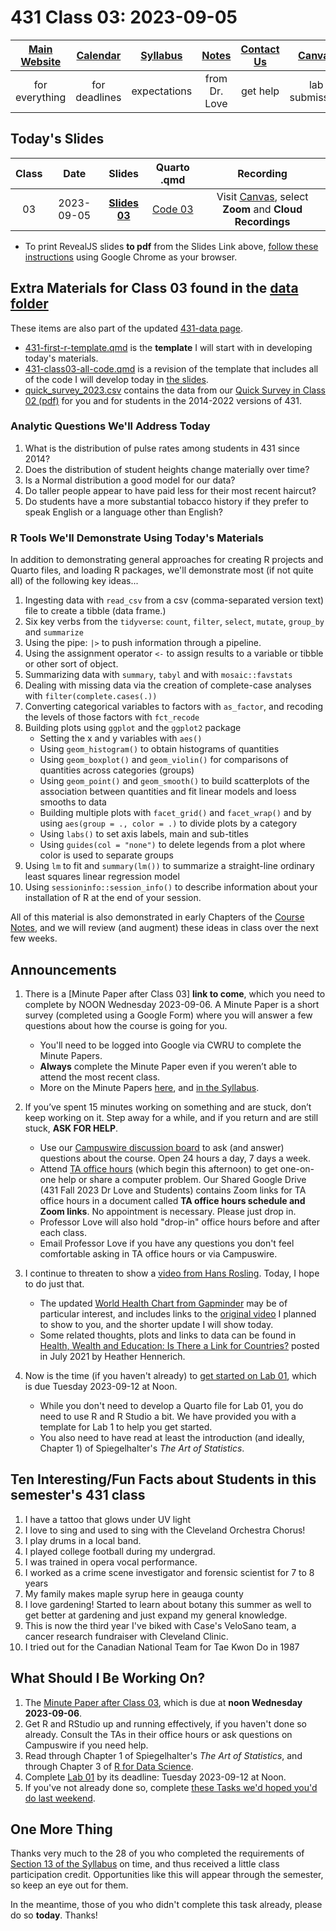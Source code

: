 # 431 Class 03: 2023-09-05

[Main Website](https://thomaselove.github.io/431-2023/) | [Calendar](https://thomaselove.github.io/431-2023/calendar.html) | [Syllabus](https://thomaselove.github.io/431-syllabus-2023/) | [Notes](https://thomaselove.github.io/431-notes/) | [Contact Us](https://thomaselove.github.io/431-2023/contact.html) | [Canvas](https://canvas.case.edu) | [Data and Code](https://github.com/THOMASELOVE/431-data)
:-----------: | :--------------: | :----------: | :---------: | :-------------: | :-----------: | :------------:
for everything | for deadlines | expectations | from Dr. Love | get help | lab submission | for downloads

## Today's Slides

Class | Date | Slides | Quarto .qmd | Recording
:---: | :--------: | :------: | :------: | :-------------:
03 | 2023-09-05 | **[Slides 03](https://thomaselove.github.io/431-slides-2023/class03.html)** | [Code 03](https://thomaselove.github.io/431-slides-2023/class03.qmd)  | Visit [Canvas](https://canvas.case.edu/), select **Zoom** and **Cloud Recordings**

- To print RevealJS slides **to pdf** from the Slides Link above, [follow these instructions](https://quarto.org/docs/presentations/revealjs/presenting.html#print-to-pdf) using Google Chrome as your browser.

## Extra Materials for Class 03 found in the [data folder](https://github.com/THOMASELOVE/431-classes-2023/tree/main/class03/data)

These items are also part of the updated [431-data page](https://github.com/THOMASELOVE/431-data).

- [431-first-r-template.qmd](data/431-first-r-template.qmd) is the **template** I will start with in developing today's materials.
- [431-class03-all-code.qmd](data/431-class03-all-code.qmd) is a revision of the template that includes all of the code I will develop today in [the slides](https://thomaselove.github.io/431-slides-2023/class03.html).
- [quick_survey_2023.csv](data/quick_survey_2023.csv) contains the data from our [Quick Survey in Class 02 (pdf)](https://github.com/THOMASELOVE/431-classes-2023/blob/main/class02/431_surveyhandout_1perstudent_2023-08-31.pdf) for you and for students in the 2014-2022 versions of 431.

### Analytic Questions We'll Address Today

1. What is the distribution of pulse rates among students in 431 since 2014?
2. Does the distribution of student heights change materially over time?
3. Is a Normal distribution a good model for our data?
4. Do taller people appear to have paid less for their most recent haircut?
5. Do students have a more substantial tobacco history if they prefer to speak English or a language other than English?

### R Tools We'll Demonstrate Using Today's Materials

In addition to demonstrating general approaches for creating R projects and Quarto files, and loading R packages, we'll demonstrate most (if not quite all) of the following key ideas...

1. Ingesting data with `read_csv` from a csv (comma-separated version text) file to create a tibble (data frame.)
2. Six key verbs from the `tidyverse`: `count`, `filter`, `select`, `mutate`, `group_by` and `summarize`
3. Using the pipe: `|>` to push information through a pipeline.
4. Using the assignment operator `<-` to assign results to a variable or tibble or other sort of object.
5. Summarizing data with `summary`, `tabyl` and with `mosaic::favstats`
6. Dealing with missing data via the creation of complete-case analyses with `filter(complete.cases(.))`
7. Converting categorical variables to factors with `as_factor`, and recoding the levels of those factors with `fct_recode`
8. Building plots using `ggplot` and the `ggplot2` package
    - Setting the x and y variables with `aes()`
    - Using `geom_histogram()` to obtain histograms of quantities
    - Using `geom_boxplot()` and `geom_violin()` for comparisons of quantities across categories (groups)
    - Using `geom_point()` and `geom_smooth()` to build scatterplots of the association between quantities and fit linear models and loess smooths to data
    - Building multiple plots with `facet_grid()` and `facet_wrap()` and by using `aes(group = ., color = .)` to divide plots by a category
    - Using `labs()` to set axis labels, main and sub-titles
    - Using `guides(col = "none")` to delete legends from a plot where color is used to separate groups
9. Using `lm` to fit and `summary(lm())` to summarize a straight-line ordinary least squares linear regression model
10. Using `sessioninfo::session_info()` to describe information about your installation of R at the end of your session.

All of this material is also demonstrated in early Chapters of the [Course Notes](https://thomaselove.github.io/431-notes/), and we will review (and augment) these ideas in class over the next few weeks.

## Announcements
 
1. There is a [Minute Paper after Class 03] **link to come**, which you need to complete by NOON Wednesday 2023-09-06. A Minute Paper is a short survey (completed using a Google Form) where you will answer a few questions about how the course is going for you.
    - You'll need to be logged into Google via CWRU to complete the Minute Papers. 
    - **Always** complete the Minute Paper even if you weren’t able to attend the most recent class. 
    - More on the Minute Papers [here](https://github.com/THOMASELOVE/431-minute-2023), and [in the Syllabus](https://thomaselove.github.io/431-syllabus-2023/10_assignments.html#minute-papers).

2. If you’ve spent 15 minutes working on something and are stuck, don’t keep working on it. Step away for a while, and if you return and are still stuck, **ASK FOR HELP**.
    - Use our [Campuswire discussion board](https://thomaselove.github.io/431-2023/campuswire.html) to ask (and answer) questions about the course. Open 24 hours a day, 7 days a week.
    - Attend [TA office hours](https://thomaselove.github.io/431-2023/contact.html) (which begin this afternoon) to get one-on-one help or share a computer problem. Our Shared Google Drive (431 Fall 2023 Dr Love and Students) contains Zoom links for TA office hours in a document called **TA office hours schedule and Zoom links**. No appointment is necessary. Please just drop in.
    - Professor Love will also hold "drop-in" office hours before and after each class.
    - Email Professor Love if you have any questions you don't feel comfortable asking in TA office hours or via Campuswire.

3. I continue to threaten to show a [video from Hans Rosling](https://www.gapminder.org/fw/world-health-chart/). Today, I hope to do just that. 
    - The updated [World Health Chart from Gapminder](https://www.gapminder.org/fw/world-health-chart/) may be of particular interest, and includes links to the [original video](https://www.youtube.com/watch?v=jbkSRLYSojo&feature=emb_imp_woyt) I planned to show to you, and the shorter update I will show today.
    - Some related thoughts, plots and links to data can be found in [Health, Wealth and Education: Is There a Link for Countries?](https://www.stlouisfed.org/open-vault/2021/july/health-wealth-education-link-countries) posted in July 2021 by Heather Hennerich.

4. Now is the time (if you haven't already) to [get started on Lab 01](https://github.com/THOMASELOVE/431-labs-2023), which is due Tuesday 2023-09-12 at Noon. 
    - While you don't need to develop a Quarto file for Lab 01, you do need to use R and R Studio a bit. We have provided you with a template for Lab 1 to help you get started.
    - You also need to have read at least the introduction (and ideally, Chapter 1) of Spiegelhalter's *The Art of Statistics*.

## Ten Interesting/Fun Facts about Students in this semester's 431 class

1. I have a tattoo that glows under UV light
2. I love to sing and used to sing with the Cleveland Orchestra Chorus!
3. I play drums in a local band.
4. I played college football during my undergrad.
5. I was trained in opera vocal performance.
6. I worked as a crime scene investigator and forensic scientist for 7 to 8 years
7. My family makes maple syrup here in geauga county
8. I love gardening! Started to learn about botany this summer as well to get better at gardening and just expand my general knowledge.
9. This is now the third year I've biked with Case's VeloSano team, a cancer research fundraiser with Cleveland Clinic.
10. I tried out for the Canadian National Team for Tae Kwon Do in 1987

## What Should I Be Working On?

1. The [Minute Paper after Class 03](https://bit.ly/431-2023-min-03), which is due at **noon Wednesday 2023-09-06**.
2. Get R and RStudio up and running effectively, if you haven't done so already. Consult the TAs in their office hours or ask questions on Campuswire if you need help.
3. Read through Chapter 1 of Spiegelhalter's *The Art of Statistics*, and through Chapter 3 of [R for Data Science](https://r4ds.hadley.nz/).
4. Complete [Lab 01](https://github.com/THOMASELOVE/431-labs-2023) by its deadline: Tuesday 2023-09-12 at Noon.
5. If you've not already done so, complete [these Tasks we'd hoped you'd do last weekend](https://github.com/THOMASELOVE/431-classes-2023/tree/main/class02#things-to-do-this-weekend).

## One More Thing

Thanks very much to the 28 of you who completed the requirements of [Section 13 of the Syllabus](https://thomaselove.github.io/431-syllabus-2023/13_movies.html) on time, and thus received a little class participation credit. Opportunities like this will appear through the semester, so keep an eye out for them. 

In the meantime, those of you who didn't complete this task already, please do so **today**. Thanks!


